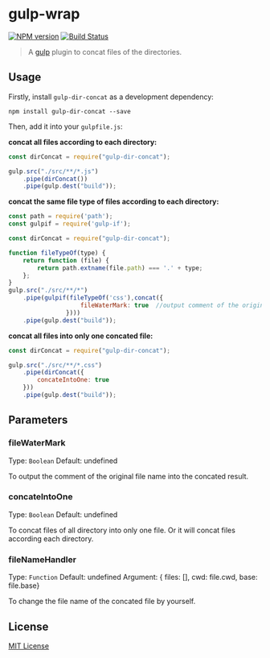# gulp-wrap

[![NPM version](https://img.shields.io/npm/v/gulp-dir-concat.svg?style=flat)](https://www.npmjs.com/package/gulp-dir-concat)
[![Build Status](https://secure.travis-ci.org/Dijason/gulp-dir-concat.svg?branch=master)](http://travis-ci.org/Dijason/gulp-dir-concat)

> A [gulp](https://github.com/gulpjs/gulp) plugin to concat files of the directories.

## Usage

Firstly, install `gulp-dir-concat` as a development dependency:

```shell
npm install gulp-dir-concat --save
```

Then, add it into your `gulpfile.js`:

**concat all files according to each directory:**

```javascript
const dirConcat = require("gulp-dir-concat");

gulp.src("./src/**/*.js")
    .pipe(dirConcat())
    .pipe(gulp.dest("build"));
```

**concat the same file type of files according to each directory:**

```javascript
const path = require('path');
const gulpif = require('gulp-if');

const dirConcat = require("gulp-dir-concat");

function fileTypeOf(type) {
    return function (file) {
        return path.extname(file.path) === '.' + type;
    };
}
gulp.src("./src/**/*")
    .pipe(gulpif(fileTypeOf('css'),concat({
                    fileWaterMark: true  //output comment of the original file name into the concated file
                })))
    .pipe(gulp.dest("build"));
```


**concat all files into only one concated file:**

```javascript
const dirConcat = require("gulp-dir-concat");

gulp.src("./src/**/*.css")
    .pipe(dirConcat({
        concateIntoOne: true 
    }))
    .pipe(gulp.dest("build"));
```

## Parameters

### fileWaterMark
Type: `Boolean`
Default: undefined

To output the comment of the original file name into the concated result.

### concateIntoOne
Type: `Boolean`
Default: undefined

To concat files of all directory into only one file. Or it will concat files according each directory.


### fileNameHandler
Type: `Function`
Default: undefined
Argument: { files: [], cwd: file.cwd, base: file.base}

To change the file name of the concated file by yourself. 

## License

[MIT License](http://en.wikipedia.org/wiki/MIT_License)